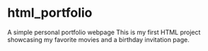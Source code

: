 # html_portfolio
A simple personal portfolio webpage This is my first HTML project showcasing my favorite movies and a birthday invitation page. 
